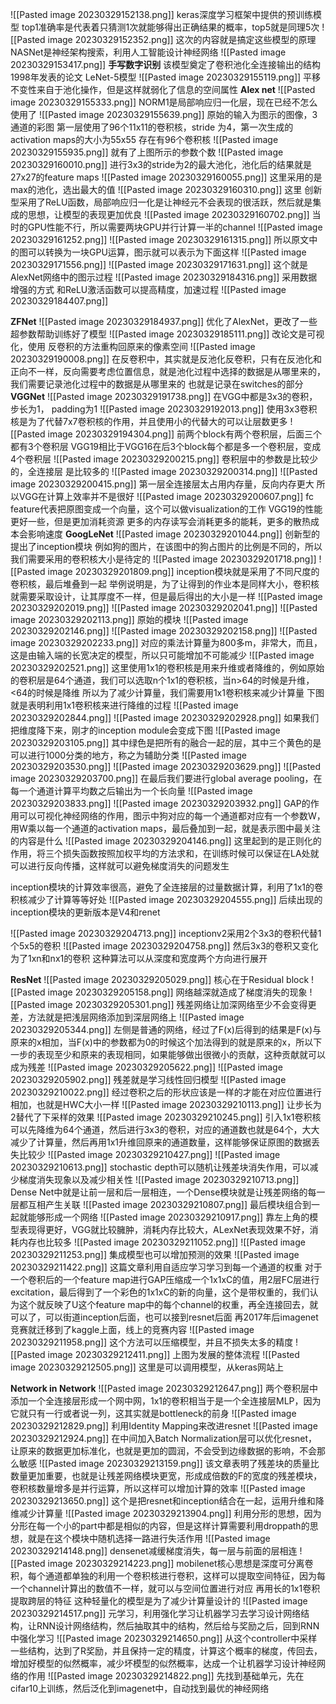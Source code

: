 ![[Pasted image 20230329152138.png]]
keras深度学习框架中提供的预训练模型
top1准确率是代表着只猜测1次就能够得出正确结果的概率，top5就是同理5次
![[Pasted image 20230329152352.png]]
这次的内容就是搞定这些模型的原理
NASNet是神经架构搜索，利用人工智能设计神经网络
![[Pasted image 20230329153417.png]]
**手写数字识别**
该模型奠定了卷积池化全连接输出的结构1998年发表的论文 LeNet-5模型
![[Pasted image 20230329155119.png]]
平移不变性来自于池化操作，但是这样就弱化了信息的空间属性
**Alex net**
![[Pasted image 20230329155333.png]]
NORM1是局部响应归一化层，现在已经不怎么使用了
![[Pasted image 20230329155639.png]]
原始的输入为图示的图像，3通道的彩图
第一层使用了96个11x11的卷积核，stride 为4，第一次生成的activation maps的大小为55x55
存在有96个卷积核
![[Pasted image 20230329155935.png]]
就有了上图所示的参数个数
![[Pasted image 20230329160010.png]]
进行3x3的stride为2的最大池化，池化后的结果就是27x27的feature maps
![[Pasted image 20230329160055.png]]
这里采用的是max的池化，选出最大的值
![[Pasted image 20230329160310.png]]
这里 创新型采用了ReLU函数，局部响应归一化是让神经元不会表现的很活跃，然后就是集成的思想，让模型的表现更加优良
![[Pasted image 20230329160702.png]]
当时的GPU性能不行，所以需要两块GPU并行计算一半的channel
![[Pasted image 20230329161252.png]]
![[Pasted image 20230329161315.png]]
所以原文中的图可以转换为一块GPU运算，图示就可以表示为下面这样
![[Pasted image 20230329171556.png]]
![[Pasted image 20230329171631.png]]
这个就是AlexNet网络中的图示过程
![[Pasted image 20230329184316.png]]
采用数据增强的方式 和ReLU激活函数可以提高精度，加速过程
![[Pasted image 20230329184407.png]]

**ZFNet**
![[Pasted image 20230329184937.png]]
优化了AlexNet，更改了一些 超参数帮助训练好了模型
![[Pasted image 20230329185111.png]]
改论文是可视化，使用 反卷积的方法重构回原来的像素空间
![[Pasted image 20230329190008.png]]
在反卷积中，其实就是反池化反卷积，只有在反池化和正向不一样，反向需要考虑位置信息，就是池化过程中选择的数据是从哪里来的，我们需要记录池化过程中的数据是从哪里来的
也就是记录在switches的部分
**VGGNet**
![[Pasted image 20230329191738.png]]
在VGG中都是3x3的卷积，步长为1， padding为1
![[Pasted image 20230329192013.png]]
使用3x3卷积核是为了代替7x7卷积核的作用，并且使用小的代替大的可以让层数更多
![[Pasted image 20230329194304.png]]
前两个block有两个卷积层，后面三个都有3个卷积层
VGG19相比于VGG16在后3个block每个都是多一个卷积层，变成4个卷积层
![[Pasted image 20230329200215.png]]
卷积层中的参数是比较少的，全连接层 是比较多的
![[Pasted image 20230329200314.png]]
![[Pasted image 20230329200415.png]]
第一层全连接层太占用内存量，反向内存更大
所以VGG在计算上效率并不是很好
![[Pasted image 20230329200607.png]]
fc feature代表把原图变成一个向量，这个可以做visualization的工作
VGG19的性能更好一些，但是更加消耗资源
更多的内存读写会消耗更多的能耗，更多的散热成本会影响速度
**GoogLeNet**
![[Pasted image 20230329201044.png]]
创新型的提出了inception模块
例如狗的图片，在该图中的狗占图片的比例是不同的，所以我们需要采用的卷积核大小是待定的
![[Pasted image 20230329201718.png]]
![[Pasted image 20230329201809.png]]
inception模块就是采用了不同尺度的卷积核，最后堆叠到一起
举例说明是，为了让得到的作业本是同样大小，卷积核就需要采取设计，让其厚度不一样，但是最后得出的大小是一样
![[Pasted image 20230329202019.png]]
![[Pasted image 20230329202041.png]]
![[Pasted image 20230329202113.png]]
原始的模块
![[Pasted image 20230329202146.png]]
![[Pasted image 20230329202158.png]]
![[Pasted image 20230329202233.png]]
对应的乘法计算量为800多m，非常大，而且，这是由输入端的长宽决定的模型，所以只可能增加不可能减少
![[Pasted image 20230329202521.png]]
这里使用1x1的卷积核是用来升维或者降维的，例如原始的卷积层是64个通道，我们可以选取n个1x1的卷积核，当n>64的时候是升维，<64的时候是降维
所以为了减少计算量，我们需要用1x1卷积核来减少计算量
下图就是表明利用1x1卷积核来进行降维的过程
![[Pasted image 20230329202844.png]]
![[Pasted image 20230329202928.png]]
如果我们把维度降下来，刚才的inception module会变成下图
![[Pasted image 20230329203105.png]]
其中绿色是把所有的融合一起的层，其中三个黄色的是可以进行1000分类的地方，称之为辅助分类
![[Pasted image 20230329203530.png]]
![[Pasted image 20230329203629.png]]
![[Pasted image 20230329203700.png]]
在最后我们要进行global average pooling，在每一个通道计算平均数之后输出为一个长向量
![[Pasted image 20230329203833.png]]
![[Pasted image 20230329203932.png]]
GAP的作用可以可视化神经网络的作用，图示中狗对应的每一个通道都对应有一个参数W，用W乘以每一个通道的activation maps，最后叠加到一起，就是表示图中最关注的内容是什么
![[Pasted image 20230329204146.png]]
这里起到的是正则化的作用，将三个损失函数按照加权平均的方法求和，在训练时候可以保证在LA处就可以进行反向传播，这样就可以避免梯度消失的问题发生

inception模块的计算效率很高，避免了全连接层的过量数据计算，利用了1x1的卷积核减少了计算等等好处
![[Pasted image 20230329204555.png]]
后续出现的inception模块的更新版本是V4和renet

![[Pasted image 20230329204713.png]]
inceptionv2采用2个3x3的卷积代替1个5x5的卷积
![[Pasted image 20230329204758.png]]
然后3x3的卷积又变化为了1xn和nx1的卷积
这种算法可以从深度和宽度两个方向进行展开 

**ResNet**
![[Pasted image 20230329205029.png]]
核心在于Residual block
![[Pasted image 20230329205158.png]]
网络越深就造成了梯度消失的现象
![[Pasted image 20230329205301.png]]
残差网络让加深网络至少不会变得更差，方法就是把浅层网络添加到深层网络上
![[Pasted image 20230329205344.png]]
左侧是普通的网络，经过了F(x)后得到的结果是F(x)与原来的x相加，当F(x)中的参数都为0的时候这个加法得到的就是原来的x，所以下一步的表现至少和原来的表现相同，如果能够做出很微小的贡献，这种贡献就可以成为残差
![[Pasted image 20230329205622.png]]
![[Pasted image 20230329205902.png]]
残差就是学习线性回归模型
![[Pasted image 20230329210022.png]]
经过卷积之后的形状应该是一样的才能在对应位置进行相加，也就是HWC大小一样
![[Pasted image 20230329210113.png]]
让步长为2替代了下采样的效果
![[Pasted image 20230329210245.png]]
引入1x1卷积核可以先降维为64个通道，然后进行3x3的卷积，对应的通道数也就是64个，大大减少了计算量，然后再用1x1升维回原来的通道数量，这样能够保证原图的数据丢失比较少
![[Pasted image 20230329210427.png]]
![[Pasted image 20230329210613.png]]
stochastic depth可以随机让残差块消失作用，可以减少梯度消失现象以及减少相关性
![[Pasted image 20230329210713.png]]
Dense Net中就是让前一层和后一层相连，一个Dense模块就是让残差网络的每一层都互相产生关联
![[Pasted image 20230329210807.png]]
最后模块组合到一起就能够形成一个网络
![[Pasted image 20230329210917.png]]
靠左上角的模型表现得更好，VGG就比较臃肿，消耗内存比较大，ALexNet表现效果不好，消耗内存也比较多
![[Pasted image 20230329211052.png]]
![[Pasted image 20230329211253.png]]
集成模型也可以增加预测的效果
![[Pasted image 20230329211422.png]]
这篇文章利用自适应学习学习到每一个通道的权重
对于一个卷积后的一个feature map进行GAP压缩成一个1x1xC的值，用2层FC层进行excitation，最后得到了一个彩色的1x1xC的新的向量，这个是带权重的，我们认为这个就反映了U这个feature map中的每个channel的权重，再全连接回去，就可以了，可以街道inception后面，也可以接到resnet后面
再2017年后imagenet竞赛就迁移到了kaggle上面，线上的竞赛内容
![[Pasted image 20230329211958.png]]
这个方法可以压缩模型，并且不损失太多的精度
![[Pasted image 20230329212411.png]]
上图为发展的整体流程
![[Pasted image 20230329212505.png]]
这里是可以调用模型，从keras网站上

**Network in Network**
![[Pasted image 20230329212647.png]]
两个卷积层中添加一个全连接层形成一个网中网，1x1的卷积相当于是一个全连接层MLP，因为它就只有一行或者说一列，这其实就是bottleneck的前身
![[Pasted image 20230329212829.png]]
利用Identity Mapping来改进resnet
![[Pasted image 20230329212924.png]]
在中间加入Batch Normalization层可以优化resnet，让原来的数据更加标准化，也就是更加的圆润，不会受到边缘数据的影响，不会那么敏感
![[Pasted image 20230329213159.png]]
该文章表明了残差块的质量比数量更加重要，也就是让残差网络模块更宽，形成成倍数的F的宽度的残差模块，卷积核数量增多是并行运算，所以这样可以增加计算的效率
![[Pasted image 20230329213650.png]]
这个是把resnet和inception结合在一起，运用升维和降维减少计算量
![[Pasted image 20230329213904.png]]
利用分形的思想，因为 分形在每一个小的part中都是相似的内容，但是这样计算需要利用droppath的思想，就是在这个模块中随机选择一路进行失活作用
![[Pasted image 20230329214148.png]]
densenet减缓梯度消失，每一层与前面的层相连
![[Pasted image 20230329214223.png]]
mobilenet核心思想是深度可分离卷积，每个通道都单独的利用一个卷积核进行卷积，这样可以提取空间特征，因为每一个channel计算出的数值不一样，就可以与空间位置进行对应
再用长的1x1卷积提取跨层的特征
这种轻量化的模型是为了减少计算量设计的
![[Pasted image 20230329214517.png]]
元学习，利用强化学习让机器学习去学习设计网络结构，让RNN设计网络结构，然后抽取其中的结构，然后给与奖励之后，回到RNN中强化学习
![[Pasted image 20230329214650.png]]
从这个controller中采样一些结构，达到了R奖励，并且保持一定的精度，计算这个概率的梯度，传回去，增加好模型的似然概率，减少坏模型的似然概率，达成一个让机器学习设计神经网络的作用
![[Pasted image 20230329214822.png]]
先找到基础单元，先在cifar10上训练，然后泛化到imagenet中，自动找到最优的神经网络